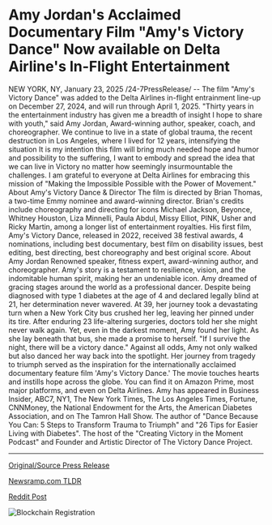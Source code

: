 # Amy Jordan's Acclaimed Documentary Film "Amy's Victory Dance" Now available on Delta Airline's In-Flight Entertainment

NEW YORK, NY, January 23, 2025 /24-7PressRelease/ -- The film "Amy's Victory Dance" was added to the Delta Airlines in-flight entrainment line-up on December 27, 2024, and will run through April 1, 2025. "Thirty years in the entertainment industry has given me a breadth of insight I hope to share with youth," said Amy Jordan, Award-winning author, speaker, coach, and choreographer.  We continue to live in a state of global trauma, the recent destruction in Los Angeles, where I lived for 12 years, intensifying the situation It is my intention this film will bring much needed hope and humor and possibility to the suffering, I want to embody and spread the idea that we can live in Victory no matter how seemingly insurmountable the challenges. I am grateful to everyone at Delta Airlines for embracing this mission of "Making the Impossible Possible with the Power of Movement."   About Amy's Victory Dance & Director The film is directed by Brian Thomas, a two-time Emmy nominee and award-winning director. Brian's credits include choreography and directing for icons Michael Jackson, Beyonce, Whitney Houston, Liza Minnelli, Paula Abdul, Missy Elliot, PINK, Usher and Ricky Martin, among a longer list of entertainment royalties. His first film, Amy's Victory Dance, released in 2022, received 38 festival awards, 4 nominations, including best documentary, best film on disability issues, best editing, best directing, best choreography and best original score.  About Amy Jordan Renowned speaker, fitness expert, award-winning author, and choreographer. Amy's story is a testament to resilience, vision, and the indomitable human spirit, making her an undeniable icon. Amy dreamed of gracing stages around the world as a professional dancer. Despite being diagnosed with type 1 diabetes at the age of 4 and declared legally blind at 21, her determination never wavered.   At 39, her journey took a devastating turn when a New York City bus crushed her leg, leaving her pinned under its tire. After enduring 23 life-altering surgeries, doctors told her she might never walk again. Yet, even in the darkest moment, Amy found her light. As she lay beneath that bus, she made a promise to herself. "If I survive the night, there will be a victory dance."  Against all odds, Amy not only walked but also danced her way back into the spotlight. Her journey from tragedy to triumph served as the inspiration for the internationally acclaimed documentary feature film 'Amy's Victory Dance.' The movie touches hearts and instills hope across the globe. You can find it on Amazon Prime, most major platforms, and even on Delta Airlines.  Amy has appeared in Business Insider, ABC7, NY1, The New York Times, The Los Angeles Times, Fortune, CNNMoney, the National Endowment for the Arts, the American Diabetes Association, and on The Tamron Hall Show. The author of "Dance Because You Can: 5 Steps to Transform Trauma to Triumph" and "26 Tips for Easier Living with Diabetes". The host of the "Creating Victory in the Moment Podcast" and Founder and Artistic Director of The Victory Dance Project. 

---

[Original/Source Press Release](https://www.24-7pressrelease.com/press-release/518833/amy-jordans-acclaimed-documentary-film-amys-victory-dance-now-available-on-delta-airlines-in-flight-entertainment)
                    

[Newsramp.com TLDR](https://newsramp.com/curated-news/amy-s-victory-dance-film-added-to-delta-airlines-in-flight-entertainment-line-up/c7d45c8198d33adb7dfe63582af4585a) 

 



[Reddit Post](https://www.reddit.com/r/Lifestyle_Culture/comments/1i7yqiv/amys_victory_dance_film_added_to_delta_airlines/) 



![Blockchain Registration](https://cdn.newsramp.app/24-7PressRelease/qrcode/251/23/apexcX09.webp)